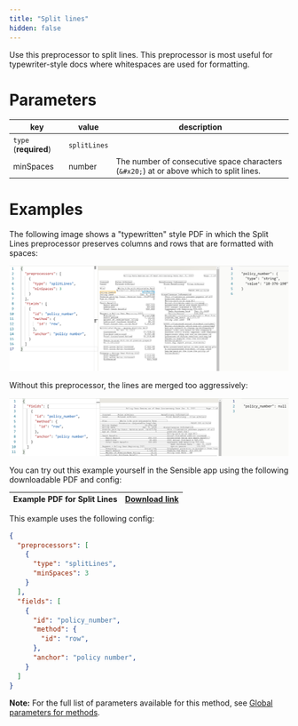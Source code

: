 ```yaml
---
title: "Split lines"
hidden: false
---
```


Use this preprocessor to split lines. This preprocessor is most useful for typewriter-style docs where whitespaces are used for formatting. 


Parameters
====

| key                   | value        | description                                                  |
| --------------------- | ------------ | ------------------------------------------------------------ |
| `type` (**required**) | `splitLines` |                                                              |
| minSpaces             | number       | The number of consecutive space characters (`&#x20;`) at or above which to split lines. |

Examples
====

The following image shows a "typewritten" style PDF in which the Split Lines preprocessor preserves columns and rows that are formatted with spaces:

![](https://raw.githubusercontent.com/sensible-hq/sensible-docs/main/readme-sync/assets/v0/images/split_lines_example.png)

Without this preprocessor, the lines are merged too aggressively:

![](https://raw.githubusercontent.com/sensible-hq/sensible-docs/main/readme-sync/assets/v0/images/split_lines_example_2.png)

You can try out this example yourself in the Sensible app using the following downloadable PDF and config:

| Example PDF for Split Lines | [Download link](https://raw.githubusercontent.com/sensible-hq/sensible-docs/main/readme-sync/assets/v0/pdfs/split_lines_example.pdf) |
| --------------------------- | ------------------------------------------------------------ |

This example uses the following config:

```json
{
  "preprocessors": [
    {
      "type": "splitLines",
      "minSpaces": 3
    }
  ],
  "fields": [
    {
      "id": "policy_number",
      "method": {
        "id": "row",
      },
      "anchor": "policy number",
    }
  ]
}
```



**Note:** For the full list of parameters available for this method, see [Global parameters for methods](doc:method-object#section-global-parameters-for-methods).
